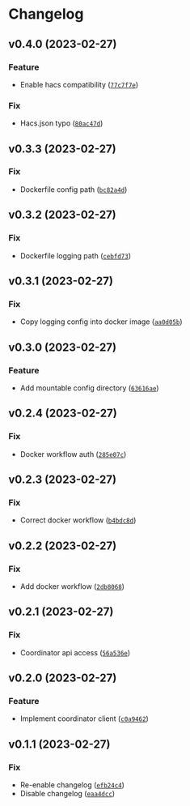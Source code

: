 # Changelog

<!--next-version-placeholder-->

## v0.4.0 (2023-02-27)
### Feature
* Enable hacs compatibility ([`77c7f7e`](https://github.com/EuleMitKeule/EstimEnergy/commit/77c7f7e143fb2d482ca3615065bcb8842593d64d))

### Fix
* Hacs.json typo ([`80ac47d`](https://github.com/EuleMitKeule/EstimEnergy/commit/80ac47dfab3874a251ea3ebdd5c08791218ecec0))

## v0.3.3 (2023-02-27)
### Fix
* Dockerfile config path ([`bc82a4d`](https://github.com/EuleMitKeule/EstimEnergy/commit/bc82a4dccc5d18419f77ccb47f84c8bf9b710fa6))

## v0.3.2 (2023-02-27)
### Fix
* Dockerfile logging path ([`cebfd73`](https://github.com/EuleMitKeule/EstimEnergy/commit/cebfd73b653d62fc85dc85ffc3622b8c2d48b030))

## v0.3.1 (2023-02-27)
### Fix
* Copy logging config into docker image ([`aa0d05b`](https://github.com/EuleMitKeule/EstimEnergy/commit/aa0d05bd8eea63ee49cc9994072b49055cb870df))

## v0.3.0 (2023-02-27)
### Feature
* Add mountable config directory ([`63616ae`](https://github.com/EuleMitKeule/EstimEnergy/commit/63616ae0c1f852fa9dc529dd1088c1cf57ba1e9d))

## v0.2.4 (2023-02-27)
### Fix
* Docker workflow auth ([`285e07c`](https://github.com/EuleMitKeule/EstimEnergy/commit/285e07ce6d672b5cb3bb95e572d0af39350e9201))

## v0.2.3 (2023-02-27)
### Fix
* Correct docker workflow ([`b4bdc8d`](https://github.com/EuleMitKeule/EstimEnergy/commit/b4bdc8d4e9faba4372fbdd9434aed7952ad537c2))

## v0.2.2 (2023-02-27)
### Fix
* Add docker workflow ([`2db8068`](https://github.com/EuleMitKeule/EstimEnergy/commit/2db806882dac84bf0d0b48c898fe32e83257fe8a))

## v0.2.1 (2023-02-27)
### Fix
* Coordinator api access ([`56a536e`](https://github.com/EuleMitKeule/EstimEnergy/commit/56a536e9ef1b54285c332c8f8cd9e06c69b69480))

## v0.2.0 (2023-02-27)
### Feature
* Implement coordinator client ([`c0a9462`](https://github.com/EuleMitKeule/EstimEnergy/commit/c0a9462f264c6867b1e856143f11a918d566f007))

## v0.1.1 (2023-02-27)
### Fix
* Re-enable changelog ([`efb24c4`](https://github.com/EuleMitKeule/EstimEnergy/commit/efb24c409da59bc09457a397abd747de1c6832e7))
* Disable changelog ([`eaa4dcc`](https://github.com/EuleMitKeule/EstimEnergy/commit/eaa4dcc4dc61b7a0eac25e9e13d8b29a3cb3575e))
